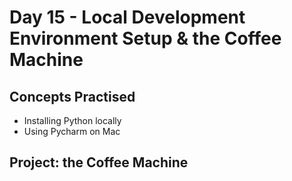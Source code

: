 # Day 15 - Local Development Environment Setup & the Coffee Machine
## Concepts Practised
- Installing Python locally 
- Using Pycharm on Mac

## Project: the Coffee Machine


